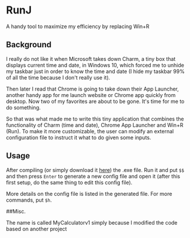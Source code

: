 # RunJ
A handy tool to maximize my efficiency by replacing Win+R

## Background
I really do not like it when Microsoft takes down Charm, a tiny box that displays current time and date, in Windows 10, which forced me to unhide my taskbar just in order to know the time and date (I hide my taskbar 99% of all the time because I don't really use it).

Then later I read that Chrome is going to take down their App Launcher, another handy app for me launch website or Chrome app quickly from desktop. Now two of my favorites are about to be gone. It's time for me to do something. 

So that was what made me to write this tiny application that combines the functionality of Charm (time and date), Chrome App Launcher and Win+R (Run). To make it more customizable, the user can modify an external configuration file to instruct it what to do given some inputs. 

## Usage
After compiling (or simply download it [here](https://github.com/AnoXDD/RunJ/raw/master/MyCalculatorv1/bin/Release/RunJ.exe)) the .exe file. Run it and put `$$` and then press `Enter` to generate a new config file and open it (after this first setup, do the same thing to edit this config file).

More details on the config file is listed in the generated file. For more commands, put `$h`.

##Misc. 

The name is called MyCalculatorv1 simply because I modified the code based on another project
